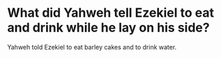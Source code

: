 # What did Yahweh tell Ezekiel to eat and drink while he lay on his side?

Yahweh told Ezekiel to eat barley cakes and to drink water.
